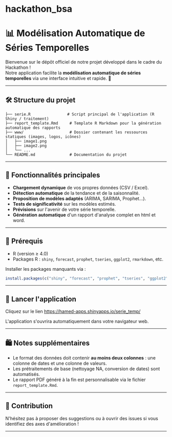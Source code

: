 # hackathon_bsa
# 📊 Modélisation Automatique de Séries Temporelles

Bienvenue sur le dépôt officiel de notre projet développé dans le cadre du Hackathon !  
Notre application facilite la **modélisation automatique de séries temporelles** via une interface intuitive et rapide. 🌟

---

## 🛠️ Structure du projet

```
├── serie.R                # Script principal de l'application (R Shiny / traitement)
├── report_template.Rmd     # Template R Markdown pour la génération automatique des rapports
├── www/                    # Dossier contenant les ressources statiques (images, logos, icônes)
│   ├── image1.png
│   ├── image2.png
│   └── ...
└── README.md               # Documentation du projet
```

---

## 🚀 Fonctionnalités principales

- **Chargement dynamique** de vos propres données (CSV / Excel).
- **Détection automatique** de la tendance et de la saisonnalité.
- **Proposition de modèles adaptés** (ARIMA, SARIMA, Prophet...).
- **Tests de significativité** sur les modèles estimés.
- **Prévisions** sur l'avenir de votre série temporelle.
- **Génération automatique** d'un rapport d'analyse complet en html et word.

---

## 📖 Prérequis

- R (version ≥ 4.0)
- Packages R : `shiny`, `forecast`, `prophet`, `tseries`, `ggplot2`, `rmarkdown`, etc.

Installer les packages manquants via :
```R
install.packages(c("shiny", "forecast", "prophet", "tseries", "ggplot2", "rmarkdown"))
```

---

## 🔄 Lancer l'application

Cliquez sur le lien 
https://hamed-apps.shinyapps.io/serie_temp/ 

L'application s'ouvrira automatiquement dans votre navigateur web.

---

## 🛍️ Notes supplémentaires

- Le format des données doit contenir **au moins deux colonnes** : une colonne de dates et une colonne de valeurs.
- Les prétraitements de base (nettoyage NA, conversion de dates) sont automatisés.
- Le rapport PDF généré à la fin est personnalisable via le fichier `report_template.Rmd`.

---

## 🚀 Contribution

N'hésitez pas à proposer des suggestions ou à ouvrir des issues si vous identifiez des axes d'amélioration !

---


